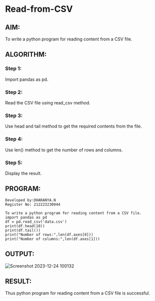 # Read-from-CSV

## AIM:
To write a python program for reading content from a CSV file.

## ALGORITHM:
### Step 1:
Import pandas as pd.

### Step 2:
Read the CSV file using read_csv method.

### Step 3:
Use head and tail method to get the required contents from the file.

### Step 4:
Use len() method to get the number of rows and columns.

### Step 5:
Display the result.

## PROGRAM:
```
Developed by:DHARANYA.N
Register No: 212223230044

To write a python program for reading content from a CSV file.
import pandas as pd
df = pd.read_csv('data.csv')
print(df.head(10))
print(df.tail())
print("Number of rows:",len(df.axes[0]))
print("Number of columns:",len(df.axes[1]))
```
## OUTPUT:
![Screenshot 2023-12-24 100132](https://github.com/Dharanya2005/Read-from-CSV/assets/145742468/d62d8fc4-a66c-4aa3-bdd6-7c720e686b78)


## RESULT:
Thus python program for reading content from a CSV file is successful.
